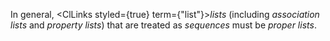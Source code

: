  



In general, <ClLinks styled={true} term={"list"}><i>lists</i></ClLinks> (including *association lists* and *property lists*) that are treated as *sequences* must be *proper lists*. 







 



 



